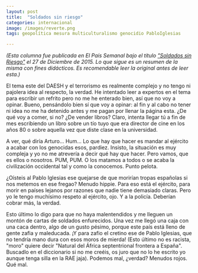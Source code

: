 ```yaml
---
layout: post
title:  "Soldados sin riesgo"
categories: internacional
image: /images/reverte.png
tags: geopolítica mesura multiculturalismo genocidio PabloIglesias

---
```

*(Esta columna fue publicada en El País Semanal bajo el título ["Soldados sin Riesgo"](http://elpais.com/elpais/2015/12/22/eps/1450795200_059391.html) el 27 de Diciembre de 2015. Lo que sigue es un resumen de la misma con fines didácticos. Es recomendable leer la original antes de leer esta.)*


El tema este del DAESH y el terrorismo es realmente complejo y no tengo ni pajolera idea al respecto, la verdad. He intentado leer a expertos en el tema para escribir un refrito pero no me he enterado bien, así que no voy a opinar. 
Bueno, pensándolo bien sí que voy a opinar: al fin y al cabo no tener ni idea no me ha detenido antes y me pagan por llenar la página esta. ¿De qué voy a comer, si no? ¿De vender libros? Claro, intenta llegar tú a fin de mes escribiendo un libro sobre un tío tuyo que era director de cine en los años 80 o sobre aquella vez que diste clase en la universidad.

A ver, qué diría Arturo... Hum... Lo que hay que hacer es mandar al ejército a acabar con los genocidas esos, pardiez. Insisto, la situación es muy compleja y yo no me atrevería a decir qué hay que hacer. Pero vamos, que es ellos o nosotros. PUM, PUM. O los matamos a todos o se acaba la civilización occidental tal y como la conocemos. Punto pelota.

¿Oísteis al Pablo Iglesias ese quejarse de que morirían tropas españolas si nos metemos en ese fregao? Menudo hippie. Para eso está el ejército, para morir en países lejanos por razones que nadie tiene demasiado claras. Pero yo le tengo muchísimo respeto al ejército, ojo. Y a la policía. Deberían cobrar más, la verdad. 

Esto último lo digo para que no haya malentendidos y me lleguen un montón de cartas de soldados enfurecidos. Una vez me llegó una caja con una caca dentro, algo de un gusto pésimo, porque este país está lleno de gente zafia y maleducada. ¡Y para zafio el cretino ese de Pablo Iglesias, que no tendría mano dura con esos moros de mierda! (Esto último no es racista, "moro" quiere decir "Natural del África septentrional frontera a España". Buscadlo en el diccionario si no me creéis, os juro que no lo he escrito yo aunque tenga silla en la RAE jaja). Podemos mal, ¿verdad? Menudos rojos. Qué mal.